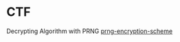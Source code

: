 # CTF
Decrypting Algorithm with PRNG
[prng-encryption-scheme](https://crypto.stackexchange.com/questions/27830/how-to-break-this-prng-encryption-scheme)

